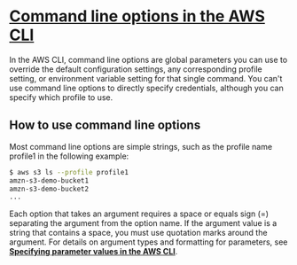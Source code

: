 # **[Command line options in the AWS CLI](https://docs.aws.amazon.com/cli/latest/userguide/cli-configure-options.html)**

In the AWS CLI, command line options are global parameters you can use to override the default configuration settings, any corresponding profile setting, or environment variable setting for that single command. You can't use command line options to directly specify credentials, although you can specify which profile to use.

## How to use command line options

Most command line options are simple strings, such as the profile name profile1 in the following example:

```bash
$ aws s3 ls --profile profile1
amzn-s3-demo-bucket1
amzn-s3-demo-bucket2
...
```

Each option that takes an argument requires a space or equals sign (=) separating the argument from the option name. If the argument value is a string that contains a space, you must use quotation marks around the argument. For details on argument types and formatting for parameters, see **[Specifying parameter values in the AWS CLI](https://docs.aws.amazon.com/cli/latest/userguide/cli-usage-parameters.html)**.
